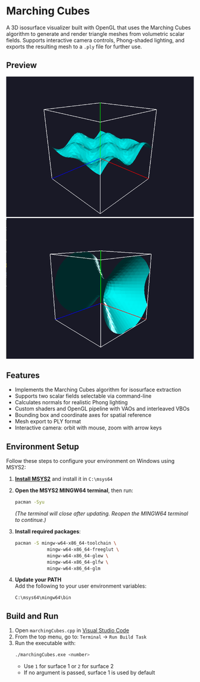 # Marching Cubes

A 3D isosurface visualizer built with OpenGL that uses the Marching Cubes algorithm to generate and render triangle meshes from volumetric scalar fields. Supports interactive camera controls, Phong-shaded lighting, and exports the resulting mesh to a `.ply` file for further use.

## Preview

![Marching Cubes Screenshot 1](Screenshots/surface1.png)  
![Marching Cubes 2](Screenshots/surface2.png)  

## Features

- Implements the Marching Cubes algorithm for isosurface extraction
- Supports two scalar fields selectable via command-line
- Calculates normals for realistic Phong lighting
- Custom shaders and OpenGL pipeline with VAOs and interleaved VBOs
- Bounding box and coordinate axes for spatial reference
- Mesh export to PLY format
- Interactive camera: orbit with mouse, zoom with arrow keys

## Environment Setup

Follow these steps to configure your environment on Windows using MSYS2:

1. [**Install MSYS2**](https://www.msys2.org/) and install it in `C:\msys64`

2. **Open the MSYS2 MINGW64 terminal**, then run:
   ```bash
   pacman -Syu
   ```
   _(The terminal will close after updating. Reopen the MINGW64 terminal to continue.)_

3. **Install required packages**:
   ```bash
   pacman -S mingw-w64-x86_64-toolchain \
               mingw-w64-x86_64-freeglut \
               mingw-w64-x86_64-glew \
               mingw-w64-x86_64-glfw \
               mingw-w64-x86_64-glm
   ```

4. **Update your PATH**  
   Add the following to your user environment variables:
   ```
   C:\msys64\mingw64\bin
   ```

## Build and Run

1. Open `marchingCubes.cpp` in [Visual Studio Code](https://code.visualstudio.com/)
2. From the top menu, go to: `Terminal` → `Run Build Task`
3. Run the executable with:
   ```bash
   ./marchingCubes.exe <number>
   ```
   - Use `1` for surface 1 or `2` for surface 2  
   - If no argument is passed, surface 1 is used by default

